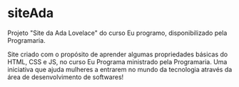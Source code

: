 # siteAda
Projeto "Site da Ada Lovelace" do curso Eu programo, disponibilizado pela Programaria.

Site criado com o propósito de aprender algumas propriedades básicas do HTML, CSS e JS, no curso Eu Programa ministrado pela Programaria.
Uma iniciativa que ajuda mulheres a entrarem no mundo da tecnologia através da área de desenvolvimento de softwares!
